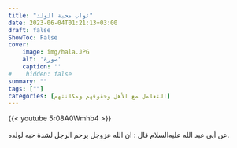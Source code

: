 ```yaml
---
title: "ثواب محبة الولد"
date: 2023-06-04T01:21:13+03:00
draft: false
ShowToc: False
cover:
    image: img/hala.JPG
    alt: 'صورة'
    caption: ''
#    hidden: false
summary: ""
tags: [""]
categories: [التعامل مع الأهل وحقوقهم ومكانتهم]
---
```

{{< youtube 5r08A0Wmhb4 >}}  
 <br>
عن أبي عبد الله عليه‌السلام قال : ان الله عزوجل
يرحم الرجل لشدة حبه لولده.
